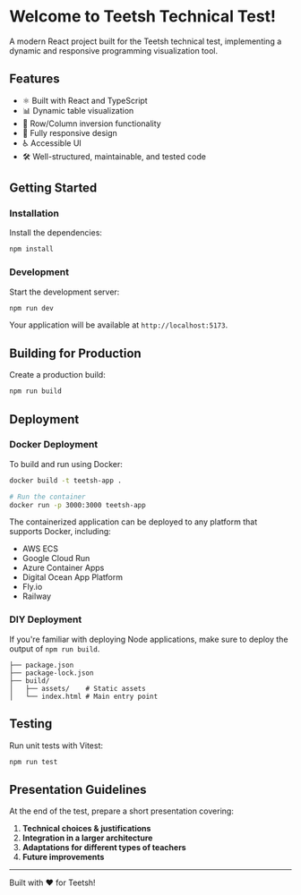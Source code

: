 # Welcome to Teetsh Technical Test!

A modern React project built for the Teetsh technical test, implementing a dynamic and responsive programming visualization tool.

## Features

- ⚛️ Built with React and TypeScript
- 📊 Dynamic table visualization
- 🔄 Row/Column inversion functionality
- 📱 Fully responsive design
- ♿ Accessible UI
- 🛠️ Well-structured, maintainable, and tested code

## Getting Started

### Installation

Install the dependencies:

```bash
npm install
```

### Development

Start the development server:

```bash
npm run dev
```

Your application will be available at `http://localhost:5173`.

## Building for Production

Create a production build:

```bash
npm run build
```

## Deployment

### Docker Deployment

To build and run using Docker:

```bash
docker build -t teetsh-app .

# Run the container
docker run -p 3000:3000 teetsh-app
```

The containerized application can be deployed to any platform that supports Docker, including:

- AWS ECS
- Google Cloud Run
- Azure Container Apps
- Digital Ocean App Platform
- Fly.io
- Railway

### DIY Deployment

If you're familiar with deploying Node applications, make sure to deploy the output of `npm run build`.

```
├── package.json
├── package-lock.json
├── build/
│   ├── assets/    # Static assets
│   └── index.html # Main entry point
```

## Testing

Run unit tests with Vitest:

```bash
npm run test
```

## Presentation Guidelines

At the end of the test, prepare a short presentation covering:

1. **Technical choices & justifications**
2. **Integration in a larger architecture**
3. **Adaptations for different types of teachers**
4. **Future improvements**

---

Built with ❤️ for Teetsh!
